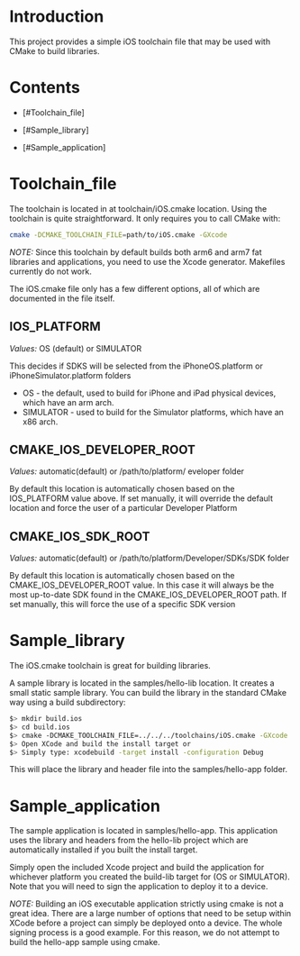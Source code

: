 # Introduction

This project provides a simple iOS toolchain file that may be used with CMake to build libraries.

# Contents

  * [#Toolchain_file]

  * [#Sample_library]

  * [#Sample_application]

# Toolchain_file

The toolchain is located in at toolchain/iOS.cmake location. Using the toolchain is quite straightforward. It only requires you to call CMake with:

```bash
cmake -DCMAKE_TOOLCHAIN_FILE=path/to/iOS.cmake -GXcode
```

*NOTE:* Since this toolchain by default builds both arm6 and arm7 fat libraries and applications, you need to use the Xcode generator. Makefiles currently do not work.

The iOS.cmake file only has a few different options, all of which are documented in the file itself.

## IOS_PLATFORM

*Values:* OS (default) or SIMULATOR

This decides if SDKS will be selected from the iPhoneOS.platform or iPhoneSimulator.platform folders

  * OS - the default, used to build for iPhone and iPad physical devices, which have an arm arch.
  * SIMULATOR - used to build for the Simulator platforms, which have an x86 arch.

## CMAKE_IOS_DEVELOPER_ROOT

*Values:* automatic(default) or /path/to/platform/ eveloper folder

By default this location is automatically chosen based on the IOS_PLATFORM value above. If set manually, it will override the default location and force the user of a particular Developer Platform

## CMAKE_IOS_SDK_ROOT

*Values:* automatic(default) or /path/to/platform/Developer/SDKs/SDK folder

By default this location is automatically chosen based on the CMAKE_IOS_DEVELOPER_ROOT value. In this case it will always be the most up-to-date SDK found in the CMAKE_IOS_DEVELOPER_ROOT path. If set manually, this will force the use of a specific SDK version

# Sample_library

The iOS.cmake toolchain is great for building libraries.

A sample library is located in the samples/hello-lib location. It creates a small static sample library. You can build the library in the standard CMake way using a build subdirectory:

```bash
$> mkdir build.ios
$> cd build.ios
$> cmake -DCMAKE_TOOLCHAIN_FILE=../../../toolchains/iOS.cmake -GXcode ..
$> Open XCode and build the install target or
$> Simply type: xcodebuild -target install -configuration Debug
```

This will place the library and header file into the samples/hello-app folder.

# Sample_application

The sample application is located in samples/hello-app. This application uses the library and headers from the hello-lib project which are automatically installed if you built the install target.

Simply open the included Xcode project and build the application for whichever platform you created the build-lib target for (OS or SIMULATOR). Note that you will need to sign the application to deploy it to a device.

*NOTE:* Building an iOS executable application strictly using cmake is not a great idea. There are a large number of options that need to be setup within XCode before a project can simply be deployed onto a device. The whole signing process is a good example. For this reason, we do not attempt to build the hello-app sample using cmake.
